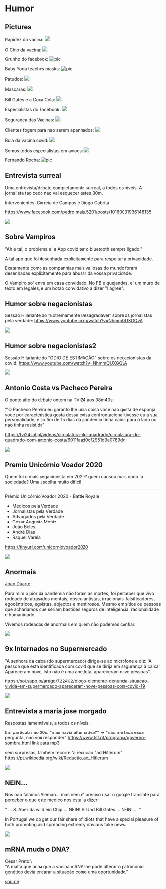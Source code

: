 
# Humor 


## Pictures

Rapidez da vacina:
![](img/rapidez_da_vacina.jpg)

O Chip da vacina: 
![](img/google_e_facebook_vs_vacina_chip.jpg)
  
Grunho do facebook:
![pic](img/grunho_do_facebook.png)


  
Baby Yoda teaches masks:
![pic](img/yoda_teaches_masks.jpg)

Patudos:
![ ](img/patudos_mascara.jpg)

Mascaras:
![ ](img/covid_mascara_camelo.jpg)


Bill Gates e a Coca Cola:
![ ](img/bill_gates_coca_cola.png)

Especialistas do Facebook:
![ ](img/facebook_expert.png)

Seguranca das Vacinas:
![ ](img/seguranca_das_vacinas.jpg)

Clientes fogem para nao serem apanhados:
![ ](img/clientes_fogem_de_ser_apanhados.jpg)

Bula da vacina covid:
![](img/vacina_covid_vs_paracetamol.jpg)

Somos todos especialistas em avioes:
![](img/especialistas_em_avioes.jpg)

Fernando Rocha:
![pic](img/fernando_rocha_1.jpg)


## Entrevista surreal

Uma entrevista/debate completamente surreal, a todos os niveis. A jornalista tao cedo nao vai esquecer estes 30m.

Intervenientes: Correia de Campos e Diogo Cabrita


<https://www.facebook.com/pedro.maia.5201/posts/10160031936148135>


![ ](img/enrevista_ministro_saude.png)

  
## Sobre Vampiros

"Ah e tal, o problema e' a App covid ter o bluetooth sempre ligado."

A tal app que foi desenhada explicitamente para respeitar a privacidade.

Exatamente como as companhias mais valiosas do mundo foram desenhadas explicitamente para abusar da vossa privacidade.

O Vampiro so' entra em casa convidado. No FB e quejandos, e' um muro de texto em legales, e um botao convidativo a dizer "I agree".


  
  
## Humor sobre negacionistas

Sessão Hilariante do "Extremamente Desagradável" sobre os jornalistas pela verdade:
<https://www.youtube.com/watch?v=NhmmQUXGQvA>

![](img/extremamente_desagradavel_negacionistas.png)


## Humor sobre negacionistas2

Sessão Hilariante do "ÓDIO DE ESTIMAÇÃO" sobre os negacionistas da covid:
<https://www.youtube.com/watch?v=NhmmQUXGQvA>

![](img/odio_de_estimacao_negacionistas_da_covid.png)




## Antonio Costa vs Pacheco Pereira

O ponto alto do debate ontem na TVI24 aos 38m40s:

"'O Pacheco Pereira
eu garanto lhe uma coisa
voce nao gosta de esponja
voce por característica gosta dessa coisa confrontacional
tivesse eu a sua personalidade, e ao fim de 15 dias da pandemia tinha caido para o lado
ou nao tinha resistido"

<https://tvi24.iol.pt/videos/circulatura-do-quadrado/circulatura-do-quadrado-com-antonio-costa/6011faad0cf2951d9a0789dc>

![ ](img/antonio_costa_quadrado.png)

## Premio Unicórnio Voador 2020

Quem foi o mais negacionista em 2020? quem causou mais dano 'a sociedade?
Uma escolha muito dificil

------
Prémio Unicórnio Voador 2020 - Battle Royale
- Médicos pela Verdade
- Jornalistas pela Verdade
- Advogados pela Verdade
- César Augusto Moniz
- João Beles
- André Dias
- Raquel Varela

<https://tinyurl.com/unicorniovoador2020>

![ ](https://comcept.org/wp-content/uploads/2021/03/unicornio_voador_2020_final_jpeg-768x431.jpg)


## Anormais

[Joao Duarte](https://www.facebook.com/scimed.evidencia/posts/1049726375509195?comment_id=1049757465506086)

Para mim o pior da pandemia não foram as mortes, foi perceber que vivo rodeado de atrasados mentais, obscurantistas, irracionais, falsificadores, egocêntricos, egoistas, abjectos e mentirosos. Mesmo em sítios ou pessoas que achariamos que seriam bastiões seguros de inteligência, racionalidade e humanidade.

Vivemos rodeados de anormais em quem não podemos confiar.
  
![](img/scimed_logo.png)
  
## 9x Internados no Supermercado

"A senhora da caixa (do supermercado) dirige-se ao microfone e diz: 
'A pessoa que está identificada com covid que se dirija em segurança à caixa'. 
Apareceram nove. Isto não é uma anedota, apareceram nove pessoas”,

<https://sol.sapo.pt/artigo/722402/diogo-clemente-denuncia-situacao-vivida-em-supermercado-apareceram-nove-pessoas-com-covid-19>

![](img/diogo_clemente_supermercado.png)

## Entrevista a maria jose morgado

Respostas lamentáveis, a todos os níveis.

Em particular ao 30s:
"mas havia alternativa?" -> "nao me faca essa pergunta, nao vou responder"
<https://www.tsf.pt/programa/governo-sombra.html>
[link para mp3](https://d2al3n45gr0h51.cloudfront.net/ngx-audio/2021/01/02_janeiro_2021_governo_sombra_online_20210102012109/mp3/02_janeiro_2021_governo_sombra_online_20210102012109.mp3)


sem surpresas, também recorre 'a reducao "ad Hitlerum"
<https://pt.wikipedia.org/wiki/Reductio_ad_Hitlerum>

  
![](img/maria_jose_morgado_sic.png)
  
## NEIN...
  
Nos nao falamos Alemao... 
mas nem e' preciso usar o google translate para perceber o que este medico nos esta' a dizer:

"
...
8. Aber da wird ein Chip.... NEIN!
9. Und Bill Gates.... NEIN!
...
"

In Portugal we do get our fair share of idiots that have a special pleasure of both promoting 
and spreading extremly obvious fake news.


![](img/german_fake_news.jpg)
  
  
## mRNA muda o DNA?
Cesar Preto:\  
"A malta que acha que a vacina mRNA lhe pode alterar o património genético devia encarar a situação como uma oportunidade."

[source](https://www.facebook.com/scimed.evidencia/posts/1100146840467148?comment_id=1100158220466010&notif_id=1617537668045248&notif_t=feed_comment_reply&ref=notif)





